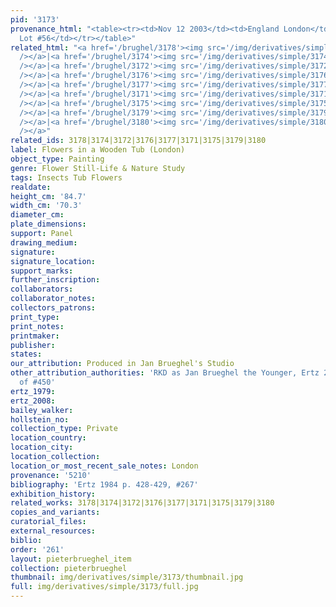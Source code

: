 ```yaml
---
pid: '3173'
provenance_html: "<table><tr><td>Nov 12 2003</td><td>England London</td><td>Sale Sotheby's
  Lot #56</td></tr></table>"
related_html: "<a href='/brughel/3178'><img src='/img/derivatives/simple/3178/thumbnail.jpg'
  /></a>|<a href='/brughel/3174'><img src='/img/derivatives/simple/3174/thumbnail.jpg'
  /></a>|<a href='/brughel/3172'><img src='/img/derivatives/simple/3172/thumbnail.jpg'
  /></a>|<a href='/brughel/3176'><img src='/img/derivatives/simple/3176/thumbnail.jpg'
  /></a>|<a href='/brughel/3177'><img src='/img/derivatives/simple/3177/thumbnail.jpg'
  /></a>|<a href='/brughel/3171'><img src='/img/derivatives/simple/3171/thumbnail.jpg'
  /></a>|<a href='/brughel/3175'><img src='/img/derivatives/simple/3175/thumbnail.jpg'
  /></a>|<a href='/brughel/3179'><img src='/img/derivatives/simple/3179/thumbnail.jpg'
  /></a>|<a href='/brughel/3180'><img src='/img/derivatives/simple/3180/thumbnail.jpg'
  /></a>"
related_ids: 3178|3174|3172|3176|3177|3171|3175|3179|3180
label: Flowers in a Wooden Tub (London)
object_type: Painting
genre: Flower Still-Life & Nature Study
tags: Insects Tub Flowers
realdate: 
height_cm: '84.7'
width_cm: '70.3'
diameter_cm: 
plate_dimensions: 
support: Panel
drawing_medium: 
signature: 
signature_location: 
support_marks: 
further_inscription: 
collaborators: 
collaborator_notes: 
collectors_patrons: 
print_type: 
print_notes: 
printmaker: 
publisher: 
states: 
our_attribution: Produced in Jan Brueghel's Studio
other_attribution_authorities: 'RKD as Jan Brueghel the Younger, Ertz 2008-10, variant
  of #450'
ertz_1979: 
ertz_2008: 
bailey_walker: 
hollstein_no: 
collection_type: Private
location_country: 
location_city: 
location_collection: 
location_or_most_recent_sale_notes: London
provenance: '5210'
bibliography: 'Ertz 1984 p. 428-429, #267'
exhibition_history: 
related_works: 3178|3174|3172|3176|3177|3171|3175|3179|3180
copies_and_variants: 
curatorial_files: 
external_resources: 
biblio: 
order: '261'
layout: pieterbrueghel_item
collection: pieterbrueghel
thumbnail: img/derivatives/simple/3173/thumbnail.jpg
full: img/derivatives/simple/3173/full.jpg
---
```

